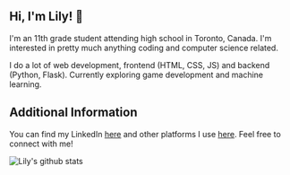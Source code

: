 <h2>Hi, I'm Lily! 👋</h2>

I'm an 11th grade student attending high school in Toronto, Canada. I'm interested in pretty much anything coding and computer science related.
  
I do a lot of web development, frontend (HTML, CSS, JS) and backend (Python, Flask). Currently exploring game development and machine learning.

<h2>Additional Information</h2>
<p>You can find my LinkedIn <a href="https://www.linkedin.com/in/lilyxmeng">here</a> and other platforms I use <a href="https://linktr.ee/LilyxMeng">here</a>. Feel free to connect with me!</p>
  
![Lily's github stats](https://github-readme-stats.vercel.app/api?username=LilyxMeng)

 

<!--
**LilyxMeng/LilyxMeng** is a ✨ _special_ ✨ repository because its `README.md` (this file) appears on your GitHub profile.

Here are some ideas to get you started:

- 🔭 I’m currently working on ...
- 🌱 I’m currently learning ...
- 👯 I’m looking to collaborate on ...
- 🤔 I’m looking for help with ...
- 💬 Ask me about ...
- 📫 How to reach me: ...
- 😄 Pronouns: ...
- ⚡ Fun fact: ...
-->
